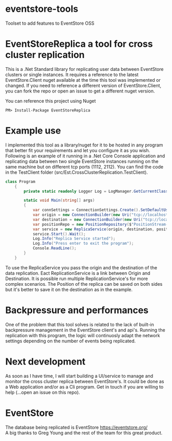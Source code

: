# eventstore-tools
Toolset to add features to EventStore OSS  

# EventStoreReplica a tool for cross cluster replication
This is a .Net Standard library for replicating user data between EventStore clusters or single instances. It requires a reference to the latest EventStore.Client nuget available at the time this tool was implemented or changed. If you need to reference a different version of EventStore.Client, you can fork the repo or open an issue to get a different nuget version. 
  
You can reference this project using Nuget
```
PM> Install-Package EventStoreReplica  
```

# Example use
I implemented this tool as a library/nuget for it to be hosted in any program that better fit your requirements and let you configure it as you wish. 
Following is an example of it running in a .Net Core Console application and replicating data between two single EventStore instances running on the same machine but on different tcp ports (1112, 2112). You can find the code in the TestClient folder (src/Est.CrossClusterReplication.TestClient).
```c#
class Program
    {
        private static readonly Logger Log = LogManager.GetCurrentClassLogger();

        static void Main(string[] args)
        {
            var connSettings = ConnectionSettings.Create().SetDefaultUserCredentials(new UserCredentials("admin", "changeit"));
            var origin = new ConnectionBuilder(new Uri("tcp://localhost:1112"), connSettings, "origin-01");
            var destination = new ConnectionBuilder(new Uri("tcp://localhost:2112"), connSettings, "destination-01");
            var positionRepo = new PositionRepository($"PositionStream-{destination.ConnectionName}", "PositionUpdated", destination);
            var service = new ReplicaService(origin, destination, positionRepo, null, 1000, false);
            service.Start().Wait();
            Log.Info("Replica Service started");            
            Log.Info("Press enter to exit the program");
            Console.ReadLine();
        }
    }
```
To use the ReplicaService you pass the origin and the destination of the data replication. Eact ReplicationService is a link between Origin and Destination. It is possible run multiple ReplicationService's for more complex scenarios. The Position of the replica can be saved on both sides but it's better to save it on the destination as in the example. 

# Backpressure and performances 
One of the problem that this tool solves is related to the lack of built-in backpressure management in the EventStore client's and api's. Running the replication with this program, the logic will continuosly adapt the network settings depending on the number of events being replicated.
  
# Next development  
As soon as I have time, I will start building a UI/service to manage and monitor the cross cluster replica between EventStore's. It could be done as a Web application and/or as a Cli program. Get in touch if you are willing to help (...open an issue on this repo).
  
# EventStore
The database being replicated is EventStore https://eventstore.org/   
A big thanks to Greg Young and the rest of the team for this great product.
